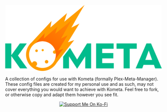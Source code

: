 ![Kometa](img/kometa.png)

A collection of configs for use with Kometa (formally Plex-Meta-Manager). These config files are created for my personal use and as such, may not cover everything you would want to achieve with Kometa. Feel free to fork, or otherwise copy and adapt them however you see fit.

<p align="center">
  <a href="https://ko-fi.com/mikenobbs" target="_blank"><img src="https://images2.imgbox.com/ad/d8/0Ulu9hEi_o.png" width="250" alt="Support Me On Ko-Fi"/></a>
</p>